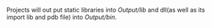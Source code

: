 Projects will out put static libraries into *Output/lib* and dll(as well as its import lib and pdb file) into *Output/bin*.